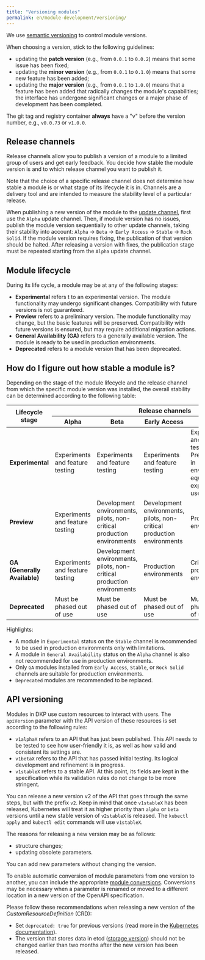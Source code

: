 ```yaml
---
title: "Versioning modules"
permalink: en/module-development/versioning/
---
```


We use [semantic versioning](https://semver.org/) to control module versions.

When choosing a version, stick to the following guidelines:
- updating the **patch version** (e.g., from `0.0.1` to `0.0.2`) means that some issue has been fixed;
- updating the **minor version** (e.g., from `0.0.1` to `0.1.0`) means that some new feature has been added;
- updating the **major version** (e.g., from `0.0.1` to `1.0.0`) means that a feature has been added that radically changes the module's capabilities; the interface has undergone significant changes or a major phase of development has been completed.

The git tag and registry container **always** have a "v" before the version number, e.g., `v0.0.73` or `v1.0.0`.

## Release channels

Release channels allow you to publish a version of a module to a limited group of users and get early feedback. You decide how stable the module version is and to which release channel you want to publish it.

Note that the choice of a specific release channel does not determine how stable a module is or what stage of its lifecycle it is in. Channels are a delivery tool and are intended to measure the stability level of a particular release.

When publishing a new version of the module to the [update channel](../../deckhouse-release-channels.html), first use the `Alpha` update channel. Then, if module version has no issues, publish the module version sequentially to other update channels, taking their stability into account: `Alpha` → `Beta` → `Early Access` → `Stable` → `Rock Solid`. If the module version requires fixing, the publication of that version should be halted. After releasing a version with fixes, the publication stage must be repeated starting from the `Alpha` update channel.

## Module lifecycle

During its life cycle, a module may be at any of the following stages:

- **Experimental** refers t to an experimental version. The module functionality may undergo significant changes. Compatibility with future versions is not guaranteed.
- **Preview** refers to a preliminary version. The module functionality may change, but the basic features will be preserved. Compatibility with future versions is ensured, but may require additional migration actions.
- **General Availability (GA)** refers to a generally available version. The module is ready to be used in production environments.
- **Deprecated** refers to a module version that has been deprecated.

## How do I figure out how stable a module is?

Depending on the stage of the module lifecycle and the release channel from which the specific module version was installed, the overall stability can be determined according to the following table:

<table class="versioning-table">
    <thead>
        <tr class="header-row">
            <th rowspan="2">Lifecycle stage</th>
            <th colspan="5">Release channels</th>
        </tr>
        <tr class="sub-header">
            <th>Alpha</th>
            <th>Beta</th>
            <th>Early Access</th>
            <th>Stable</th>
            <th>Rock Solid</th>
        </tr>
    </thead>
    <tbody>
        <tr>
            <td><strong>Experimental</strong></td>
            <td>Experiments and feature testing</td>
            <td>Experiments and feature testing</td>
            <td>Experiments and feature testing</td>
            <td>Experiments and feature testing.<br>Precise use in environments equivalent to experienced users</td>
            <td>Experiments and feature testing.<br>Precise use in environments equivalent to experienced users</td>
        </tr>
        <tr>
            <td><strong>Preview</strong></td>
            <td>Experiments and feature testing</td>
            <td>Development environments, pilots, non-critical production environments</td>
            <td>Development environments, pilots, non-critical production environments</td>
            <td>Production environments</td>
            <td>Production environments</td>
        </tr>
        <tr>
            <td><strong>GA (Generally Available)</strong></td>
            <td>Experiments and feature testing</td>
            <td>Development environments, pilots, non-critical production environments</td>
            <td>Production environments</td>
            <td>Critical production environments</td>
            <td>Critical production environments</td>
        </tr>
        <tr>
            <td><strong>Deprecated</strong></td>
            <td>Must be phased out of use</td>
            <td>Must be phased out of use</td>
            <td>Must be phased out of use</td>
            <td>Must be phased out of use</td>
            <td>Must be phased out of use</td>
        </tr>
    </tbody>
</table>

Highlights:
- A module in `Experimental` status on the `Stable` channel is recommended to be used in production environments only with limitations.
- A module in `General Availability` status on the `Alpha` channel is also not recommended for use in production environments.
- Only `GA` modules installed from `Early Access`, `Stable`, or `Rock Solid` channels are suitable for production environments.
- `Deprecated` modules are recommended to be replaced.

<!--
## Stages of specific module features @TODO

The *ModuleConfig* resource allows you to control additional module options. These options can be marked as `Experimental`, `Preview`, `GA` or `Deprecated` in the `x-feature-stage` parameter in the OpenAPI schema `x-feature-stage: Experimental|Preview|GA|Deprecated` (the default value is `GA`).

A warning is shown when attempting to enable functions that have stages other than `GA`.

In the Deckhouse Kubernetes Platform (DKP) settings, you can define global rules that determine which features and at what stage can be enabled in a cluster. This helps prevent Experimental features from being used accidentally in production environments.
-->

## API versioning

Modules in DKP use custom resources to interact with users. The `apiVersion` parameter with the API version of these resources is set according to the following rules:

- `v1alphaX` refers to an API that has just been published. This API needs to be tested to see how user-friendly it is, as well as how valid and consistent its settings are.
- `v1betaX` refers to the API that has passed initial testing. Its logical development and refinement is in progress.
- `v1stableX` refers to a stable API. At this point, its fields are kept in the specification while its validation rules do not change to be more stringent.

You can release a new version v2 of the API that goes through the same steps, but with the prefix `v2`. Keep in mind that once `v1stableX` has been released, Kubernetes will treat it as higher priority than `alpha` or `beta` versions until a new stable version of `v2stableX` is released. The `kubectl apply` and `kubectl edit` commands will use `v1stableX`.

The reasons for releasing a new version may be as follows:
* structure changes;
* updating obsolete parameters.

You can add new parameters without changing the version.

To enable automatic conversion of module parameters from one version to another, you can include the appropriate [module conversions](../structure/#conversions). Conversions may be necessary when a parameter is renamed or moved to a different location in a new version of the OpenAPI specification.

Please follow these recommendations when releasing a new version of the *CustomResourceDefinition* (CRD):
* Set `deprecated: true` for previous versions (read more in the [Kubernetes documentation](https://kubernetes.io/docs/tasks/extend-kubernetes/custom-resources/custom-resource-definition-versioning/#version-deprecation)).
* The version that stores data in etcd ([storage version](https://kubernetes.io/docs/tasks/extend-kubernetes/custom-resources/custom-resource-definition-versioning/#upgrade-existing-objects-to-a-new-stored-version)) should not be changed earlier than two months after the new version has been released.

